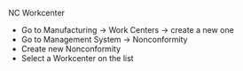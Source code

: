NC Workcenter

- Go to Manufacturing → Work Centers → create a new one
- Go to Management System → Nonconformity
- Create new Nonconformity
- Select a Workcenter on the list

